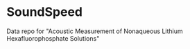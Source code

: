 # SoundSpeed
Data repo for "Acoustic Measurement of Nonaqueous Lithium Hexafluorophosphate Solutions"
